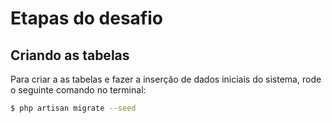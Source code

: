 # Etapas do desafio

## Criando as tabelas

Para criar a as tabelas e fazer a inserção de dados iniciais do sistema, rode
o seguinte comando no terminal:

``` bash
$ php artisan migrate --seed
```
